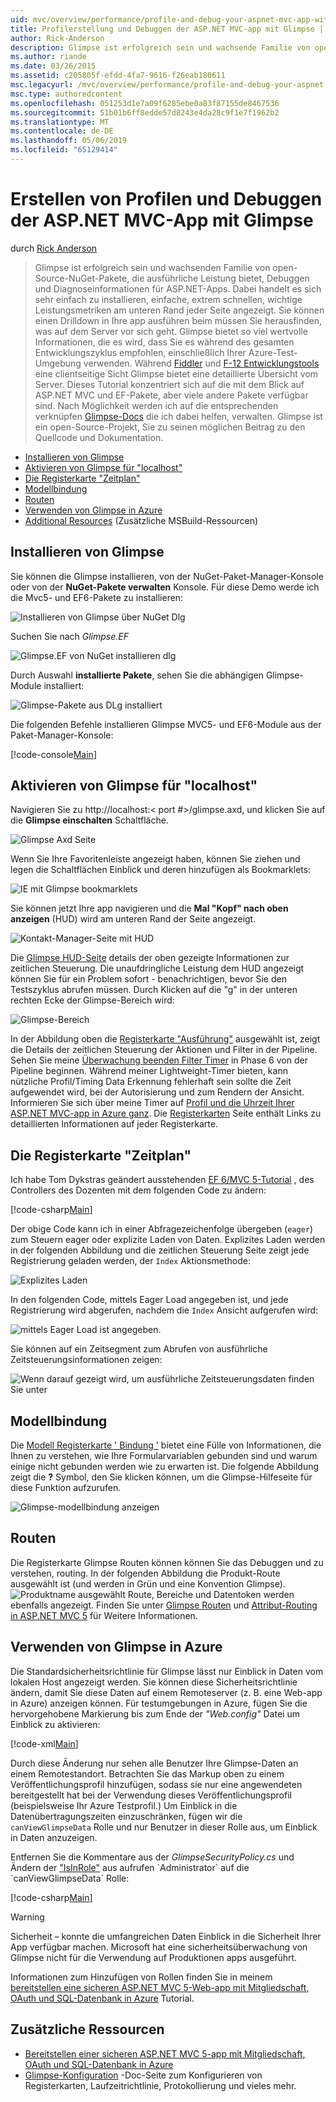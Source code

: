 ```yaml
---
uid: mvc/overview/performance/profile-and-debug-your-aspnet-mvc-app-with-glimpse
title: Profilerstellung und Debuggen der ASP.NET MVC-app mit Glimpse | Microsoft-Dokumentation
author: Rick-Anderson
description: Glimpse ist erfolgreich sein und wachsende Familie von open-Source-NuGet-Pakete, die ausführliche Leistung bietet, Debuggen und Diagnoseinformationen für ASP.NET ein...
ms.author: riande
ms.date: 03/26/2015
ms.assetid: c205805f-efdd-4fa7-9616-f26eab180611
msc.legacyurl: /mvc/overview/performance/profile-and-debug-your-aspnet-mvc-app-with-glimpse
msc.type: authoredcontent
ms.openlocfilehash: 051253d1e7a09f6285ebe0a83f87155de8467536
ms.sourcegitcommit: 51b01b6ff8edde57d8243e4da28c9f1e7f1962b2
ms.translationtype: MT
ms.contentlocale: de-DE
ms.lasthandoff: 05/06/2019
ms.locfileid: "65129414"
---
```

# <a name="profile-and-debug-your-aspnet-mvc-app-with-glimpse"></a>Erstellen von Profilen und Debuggen der ASP.NET MVC-App mit Glimpse

durch [Rick Anderson]((https://twitter.com/RickAndMSFT))

> Glimpse ist erfolgreich sein und wachsenden Familie von open-Source-NuGet-Pakete, die ausführliche Leistung bietet, Debuggen und Diagnoseinformationen für ASP.NET-Apps. Dabei handelt es sich sehr einfach zu installieren, einfache, extrem schnellen, wichtige Leistungsmetriken am unteren Rand jeder Seite angezeigt. Sie können einen Drilldown in Ihre app ausführen beim müssen Sie herausfinden, was auf dem Server vor sich geht. Glimpse bietet so viel wertvolle Informationen, die es wird, dass Sie es während des gesamten Entwicklungszyklus empfohlen, einschließlich Ihrer Azure-Test-Umgebung verwenden. Während [Fiddler](http://www.telerik.com/fiddler) und [F-12 Entwicklungstools](https://msdn.microsoft.com/library/ie/gg589512(v=vs.85).aspx) eine clientseitige Sicht Glimpse bietet eine detaillierte Übersicht vom Server. Dieses Tutorial konzentriert sich auf die mit dem Blick auf ASP.NET MVC und EF-Pakete, aber viele andere Pakete verfügbar sind. Nach Möglichkeit werden ich auf die entsprechenden verknüpfen [Glimpse-Docs](http://getglimpse.com/Docs/) die ich dabei helfen, verwalten. Glimpse ist ein open-Source-Projekt, Sie zu seinen möglichen Beitrag zu den Quellcode und Dokumentation.

- [Installieren von Glimpse](#ig)
- [Aktivieren von Glimpse für "localhost"](#eg)
- [Die Registerkarte "Zeitplan"](#Time)
- [Modellbindung](#mb)
- [Routen](#route)
- [Verwenden von Glimpse in Azure](#da)
- [Additional Resources](#addRes) (Zusätzliche MSBuild-Ressourcen)

<a id="ig"></a>
## <a name="installing-glimpse"></a>Installieren von Glimpse

Sie können die Glimpse installieren, von der NuGet-Paket-Manager-Konsole oder von der **NuGet-Pakete verwalten** Konsole. Für diese Demo werde ich die Mvc5- und EF6-Pakete zu installieren:

![Installieren von Glimpse über NuGet Dlg](profile-and-debug-your-aspnet-mvc-app-with-glimpse/_static/image1.png)

Suchen Sie nach *Glimpse.EF*

![Glimpse.EF von NuGet installieren dlg](profile-and-debug-your-aspnet-mvc-app-with-glimpse/_static/image2.png)

Durch Auswahl **installierte Pakete**, sehen Sie die abhängigen Glimpse-Module installiert:

![Glimpse-Pakete aus DLg installiert](profile-and-debug-your-aspnet-mvc-app-with-glimpse/_static/image3.png)

Die folgenden Befehle installieren Glimpse MVC5- und EF6-Module aus der Paket-Manager-Konsole:

[!code-console[Main](profile-and-debug-your-aspnet-mvc-app-with-glimpse/samples/sample1.cmd)]

<a id="eg"></a>
## <a name="enable-glimpse-for-localhost"></a>Aktivieren von Glimpse für "localhost"

Navigieren Sie zu http://localhost:&lt; port #&gt;/glimpse.axd, und klicken Sie auf die <strong>Glimpse einschalten</strong> Schaltfläche.

![Glimpse Axd Seite](profile-and-debug-your-aspnet-mvc-app-with-glimpse/_static/image4.png)

Wenn Sie Ihre Favoritenleiste angezeigt haben, können Sie ziehen und legen die Schaltflächen Einblick und deren hinzufügen als Bookmarklets:

![IE mit Glimpse bookmarklets](profile-and-debug-your-aspnet-mvc-app-with-glimpse/_static/image5.png)

Sie können jetzt Ihre app navigieren und die **Mal "Kopf" nach oben anzeigen** (HUD) wird am unteren Rand der Seite angezeigt.

![Kontakt-Manager-Seite mit HUD](profile-and-debug-your-aspnet-mvc-app-with-glimpse/_static/image6.png)

Die [Glimpse HUD-Seite](http://getglimpse.com/Docs/Heads-up-Display) details der oben gezeigte Informationen zur zeitlichen Steuerung. Die unaufdringliche Leistung dem HUD angezeigt können Sie für ein Problem sofort - benachrichtigen, bevor Sie den Testszyklus abrufen müssen. Durch Klicken auf die &quot;g&quot; in der unteren rechten Ecke der Glimpse-Bereich wird:

![Glimpse-Bereich](profile-and-debug-your-aspnet-mvc-app-with-glimpse/_static/image7.png)

In der Abbildung oben die [Registerkarte "Ausführung"](http://getglimpse.com/Docs/Execution-Tab) ausgewählt ist, zeigt die Details der zeitlichen Steuerung der Aktionen und Filter in der Pipeline. Sehen Sie meine [Überwachung beenden Filter Timer](http://www.nuget.org/packages/StopWatch/) in Phase 6 von der Pipeline beginnen. Während meiner Lightweight-Timer bieten, kann nützliche Profil/Timing Data Erkennung fehlerhaft sein sollte die Zeit aufgewendet wird, bei der Autorisierung und zum Rendern der Ansicht. Informieren Sie sich über meine Timer auf [Profil und die Uhrzeit Ihrer ASP.NET MVC-app in Azure ganz](https://blogs.msdn.com/b/webdev/archive/2014/07/29/profile-and-time-your-asp-net-mvc-app-all-the-way-to-azure.aspx). Die [Registerkarten](http://getglimpse.com/Docs/Tabs) Seite enthält Links zu detaillierten Informationen auf jeder Registerkarte.

<a id="Time"></a>
## <a name="the-timeline-tab"></a>Die Registerkarte "Zeitplan"

Ich habe Tom Dykstras geändert ausstehenden [EF 6/MVC 5-Tutorial](../getting-started/getting-started-with-ef-using-mvc/creating-an-entity-framework-data-model-for-an-asp-net-mvc-application.md) , des Controllers des Dozenten mit dem folgenden Code zu ändern:

[!code-csharp[Main](profile-and-debug-your-aspnet-mvc-app-with-glimpse/samples/sample2.cs?highlight=1,20-31)]

Der obige Code kann ich in einer Abfragezeichenfolge übergeben (`eager`) zum Steuern eager oder explizite Laden von Daten. Explizites Laden werden in der folgenden Abbildung und die zeitlichen Steuerung Seite zeigt jede Registrierung geladen werden, der `Index` Aktionsmethode:

![Explizites Laden](profile-and-debug-your-aspnet-mvc-app-with-glimpse/_static/image8.png)

In den folgenden Code, mittels Eager Load angegeben ist, und jede Registrierung wird abgerufen, nachdem die `Index` Ansicht aufgerufen wird:

![mittels Eager Load ist angegeben.](profile-and-debug-your-aspnet-mvc-app-with-glimpse/_static/image9.png)

Sie können auf ein Zeitsegment zum Abrufen von ausführliche Zeitsteuerungsinformationen zeigen:

![Wenn darauf gezeigt wird, um ausführliche Zeitsteuerungsdaten finden Sie unter](profile-and-debug-your-aspnet-mvc-app-with-glimpse/_static/image10.png)

<a id="mb"></a>
## <a name="model-binding"></a>Modellbindung

Die [Modell Registerkarte ' Bindung '](http://getglimpse.com/Docs/Model-Binding-Tab) bietet eine Fülle von Informationen, die Ihnen zu verstehen, wie Ihre Formularvariablen gebunden sind und warum einige nicht gebunden werden wie zu erwarten ist. Die folgende Abbildung zeigt die **?** Symbol, den Sie klicken können, um die Glimpse-Hilfeseite für diese Funktion aufzurufen.

![Glimpse-modellbindung anzeigen](profile-and-debug-your-aspnet-mvc-app-with-glimpse/_static/image11.png)

<a id="route"></a>
## <a name="routes"></a>Routen

 Die Registerkarte Glimpse Routen können können Sie das Debuggen und zu verstehen, routing. In der folgenden Abbildung die Produkt-Route ausgewählt ist (und werden in Grün und eine Konvention Glimpse). ![Produktname ausgewählt](profile-and-debug-your-aspnet-mvc-app-with-glimpse/_static/image12.png) Route, Bereiche und Datentoken werden ebenfalls angezeigt. Finden Sie unter [Glimpse Routen](http://getglimpse.com/Docs/Routes-Tab) und [Attribut-Routing in ASP.NET MVC 5](https://blogs.msdn.com/b/webdev/archive/2013/10/17/attribute-routing-in-asp-net-mvc-5.aspx) für Weitere Informationen. 

<a id="da"></a>
## <a name="using-glimpse-on-azure"></a>Verwenden von Glimpse in Azure

Die Standardsicherheitsrichtlinie für Glimpse lässt nur Einblick in Daten vom lokalen Host angezeigt werden. Sie können diese Sicherheitsrichtlinie ändern, damit Sie diese Daten auf einem Remoteserver (z. B. eine Web-app in Azure) anzeigen können. Für testumgebungen in Azure, fügen Sie die hervorgehobene Markierung bis zum Ende der *"Web.config"* Datei um Einblick zu aktivieren:

[!code-xml[Main](profile-and-debug-your-aspnet-mvc-app-with-glimpse/samples/sample3.xml?highlight=2-6)]

Durch diese Änderung nur sehen alle Benutzer Ihre Glimpse-Daten an einem Remotestandort. Betrachten Sie das Markup oben zu einem Veröffentlichungsprofil hinzufügen, sodass sie nur eine angewendeten bereitgestellt hat bei der Verwendung dieses Veröffentlichungsprofil (beispielsweise Ihr Azure Testprofil.) Um Einblick in die Datenübertragungszeiten einzuschränken, fügen wir die `canViewGlimpseData` Rolle und nur Benutzer in dieser Rolle aus, um Einblick in Daten anzuzeigen.

Entfernen Sie die Kommentare aus der *GlimpseSecurityPolicy.cs* und Ändern der ["IsInRole"](https://msdn.microsoft.com/library/system.security.principal.iprincipal.isinrole(v=vs.110).aspx) aus aufrufen `Administrator` auf die `canViewGlimpseData` Rolle:

[!code-csharp[Main](profile-and-debug-your-aspnet-mvc-app-with-glimpse/samples/sample4.cs?highlight=6)]

> [!WARNING]
> Sicherheit – konnte die umfangreichen Daten Einblick in die Sicherheit Ihrer App verfügbar machen. Microsoft hat eine sicherheitsüberwachung von Glimpse nicht für die Verwendung auf Produktionen apps ausgeführt.

Informationen zum Hinzufügen von Rollen finden Sie in meinem [bereitstellen eine sicheren ASP.NET MVC 5-Web-app mit Mitgliedschaft, OAuth und SQL-Datenbank in Azure](https://azure.microsoft.com/documentation/articles/web-sites-dotnet-deploy-aspnet-mvc-app-membership-oauth-sql-database/) Tutorial.

<a id="addRes"></a>
## <a name="additional-resources"></a>Zusätzliche Ressourcen

- [Bereitstellen einer sicheren ASP.NET MVC 5-app mit Mitgliedschaft, OAuth und SQL-Datenbank in Azure](https://azure.microsoft.com/documentation/articles/web-sites-dotnet-deploy-aspnet-mvc-app-membership-oauth-sql-database/)
- [Glimpse-Konfiguration](http://getglimpse.com/Docs/Configuration) -Doc-Seite zum Konfigurieren von Registerkarten, Laufzeitrichtlinie, Protokollierung und vieles mehr.

